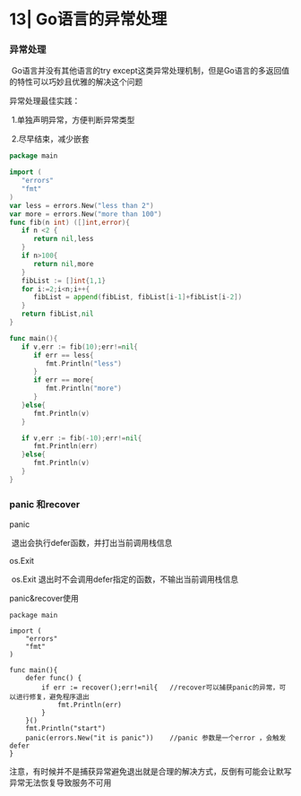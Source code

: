 # 13| Go语言的异常处理

### 异常处理

​	Go语言并没有其他语言的try except这类异常处理机制，但是Go语言的多返回值的特性可以巧妙且优雅的解决这个问题

异常处理最佳实践：

​	1.单独声明异常，方便判断异常类型

​	2.尽早结束，减少嵌套

```go
package main

import (
   "errors"
   "fmt"
)
var less = errors.New("less than 2")
var more = errors.New("more than 100")
func fib(n int) ([]int,error){
   if n <2 {
      return nil,less
   }
   if n>100{
      return nil,more
   }
   fibList := []int{1,1}
   for i:=2;i<n;i++{
      fibList = append(fibList, fibList[i-1]+fibList[i-2])
   }
   return fibList,nil
}

func main(){
   if v,err := fib(10);err!=nil{
      if err == less{
         fmt.Println("less")
      }
      if err == more{
         fmt.Println("more")
      }
   }else{
      fmt.Println(v)
   }

   if v,err := fib(-10);err!=nil{
      fmt.Println(err)
   }else{
      fmt.Println(v)
   }
}
```

### panic 和recover

panic

​	退出会执行defer函数，并打出当前调用栈信息

os.Exit

​	os.Exit 退出时不会调用defer指定的函数，不输出当前调用栈信息

panic&recover使用

```
package main

import (
	"errors"
	"fmt"
)

func main(){
	defer func() {
		if err := recover();err!=nil{	//recover可以捕获panic的异常，可以进行修复，避免程序退出
			fmt.Println(err)
		}
	}()
	fmt.Println("start")
	panic(errors.New("it is panic"))	//panic 参数是一个error ，会触发defer
}

```

注意，有时候并不是捕获异常避免退出就是合理的解决方式，反倒有可能会让默写异常无法恢复导致服务不可用